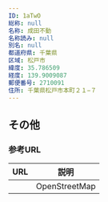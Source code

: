 ```yaml
---
ID: 1aTwO
総称: null
名称: 成田不動
名称読み: null
別名: null
都道府県: 千葉県
区域: 松戸市
緯度: 35.786509
経度: 139.9009087
郵便番号: 2710091
住所: 千葉県松戸市本町２１−７
---
```


## その他

### 参考URL

| URL | 説明          |
| --- | ------------- |
|     | OpenStreetMap |
